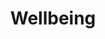 ---
layout: content
data: wellbeing
title: Wellbeing
isHome: true
link: https://figure.nz/search/?query=wellbeing%20children&ref=yfnz
link-all: https://figure.nz/search/?query=wellbeing%20children&ref=yfnz
---